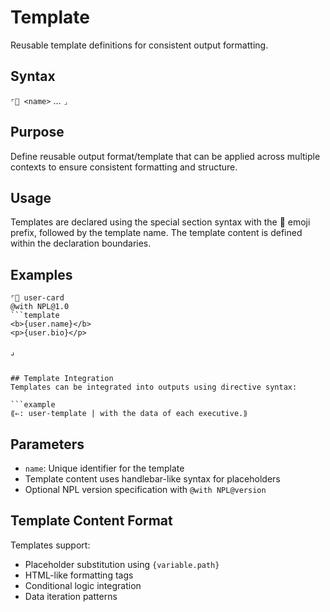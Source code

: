 # Template
Reusable template definitions for consistent output formatting.

## Syntax
`⌜🧱 <name>` ... `⌟`

## Purpose
Define reusable output format/template that can be applied across multiple contexts to ensure consistent formatting and structure.

## Usage
Templates are declared using the special section syntax with the 🧱 emoji prefix, followed by the template name. The template content is defined within the declaration boundaries.

## Examples
```example
⌜🧱 user-card
@with NPL@1.0
```template
<b>{user.name}</b>
<p>{user.bio}</p>
```
⌟
```

## Template Integration
Templates can be integrated into outputs using directive syntax:

```example
⟪⇐: user-template | with the data of each executive.⟫
```

## Parameters
- `name`: Unique identifier for the template
- Template content uses handlebar-like syntax for placeholders
- Optional NPL version specification with `@with NPL@version`

## Template Content Format
Templates support:
- Placeholder substitution using `{variable.path}`
- HTML-like formatting tags
- Conditional logic integration
- Data iteration patterns
